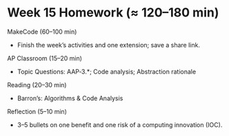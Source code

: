 # Week 15 Homework (≈ 120–180 min)

MakeCode (60–100 min)
- Finish the week’s activities and one extension; save a share link.

AP Classroom (15–20 min)
- Topic Questions: AAP‑3.*; Code analysis; Abstraction rationale

Reading (20–30 min)
- Barron’s: Algorithms & Code Analysis

Reflection (5–10 min)
- 3–5 bullets on one benefit and one risk of a computing innovation (IOC).
